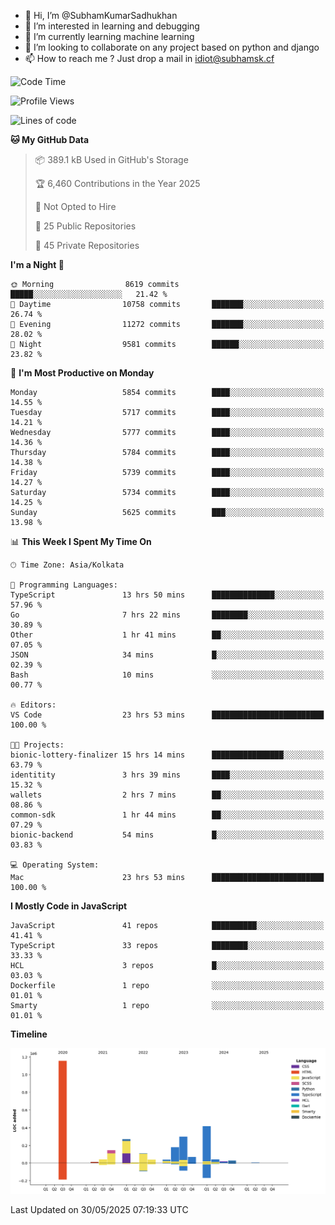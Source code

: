 - 👋 Hi, I’m @SubhamKumarSadhukhan
- 👀 I’m interested in learning and debugging
- 🌱 I’m currently learning machine learning
- 💞️ I’m looking to collaborate on any project based on python and django
- 📫 How to reach me ?
      Just drop a mail in idiot@subhamsk.cf

<!---
SubhamKumarSadhukhan/SubhamKumarSadhukhan is a ✨ special ✨ repository because its `README.md` (this file) appears on your GitHub profile.
You can click the Preview link to take a look at your changes.
--->


<!--START_SECTION:waka-->
![Code Time](http://img.shields.io/badge/Code%20Time-2%2C937%20hrs%2057%20mins-blue)

![Profile Views](http://img.shields.io/badge/Profile%20Views-1-blue)

![Lines of code](https://img.shields.io/badge/From%20Hello%20World%20I%27ve%20Written-2.9%20million%20lines%20of%20code-blue)

**🐱 My GitHub Data** 

> 📦 389.1 kB Used in GitHub's Storage 
 > 
> 🏆 6,460 Contributions in the Year 2025
 > 
> 🚫 Not Opted to Hire
 > 
> 📜 25 Public Repositories 
 > 
> 🔑 45 Private Repositories 
 > 
**I'm a Night 🦉** 

```text
🌞 Morning                8619 commits        █████░░░░░░░░░░░░░░░░░░░░   21.42 % 
🌆 Daytime                10758 commits       ███████░░░░░░░░░░░░░░░░░░   26.74 % 
🌃 Evening                11272 commits       ███████░░░░░░░░░░░░░░░░░░   28.02 % 
🌙 Night                  9581 commits        ██████░░░░░░░░░░░░░░░░░░░   23.82 % 
```
📅 **I'm Most Productive on Monday** 

```text
Monday                   5854 commits        ████░░░░░░░░░░░░░░░░░░░░░   14.55 % 
Tuesday                  5717 commits        ████░░░░░░░░░░░░░░░░░░░░░   14.21 % 
Wednesday                5777 commits        ████░░░░░░░░░░░░░░░░░░░░░   14.36 % 
Thursday                 5784 commits        ████░░░░░░░░░░░░░░░░░░░░░   14.38 % 
Friday                   5739 commits        ████░░░░░░░░░░░░░░░░░░░░░   14.27 % 
Saturday                 5734 commits        ████░░░░░░░░░░░░░░░░░░░░░   14.25 % 
Sunday                   5625 commits        ███░░░░░░░░░░░░░░░░░░░░░░   13.98 % 
```


📊 **This Week I Spent My Time On** 

```text
🕑︎ Time Zone: Asia/Kolkata

💬 Programming Languages: 
TypeScript               13 hrs 50 mins      ██████████████░░░░░░░░░░░   57.96 % 
Go                       7 hrs 22 mins       ████████░░░░░░░░░░░░░░░░░   30.89 % 
Other                    1 hr 41 mins        ██░░░░░░░░░░░░░░░░░░░░░░░   07.05 % 
JSON                     34 mins             █░░░░░░░░░░░░░░░░░░░░░░░░   02.39 % 
Bash                     10 mins             ░░░░░░░░░░░░░░░░░░░░░░░░░   00.77 % 

🔥 Editors: 
VS Code                  23 hrs 53 mins      █████████████████████████   100.00 % 

🐱‍💻 Projects: 
bionic-lottery-finalizer 15 hrs 14 mins      ████████████████░░░░░░░░░   63.79 % 
identitity               3 hrs 39 mins       ████░░░░░░░░░░░░░░░░░░░░░   15.32 % 
wallets                  2 hrs 7 mins        ██░░░░░░░░░░░░░░░░░░░░░░░   08.86 % 
common-sdk               1 hr 44 mins        ██░░░░░░░░░░░░░░░░░░░░░░░   07.29 % 
bionic-backend           54 mins             █░░░░░░░░░░░░░░░░░░░░░░░░   03.83 % 

💻 Operating System: 
Mac                      23 hrs 53 mins      █████████████████████████   100.00 % 
```

**I Mostly Code in JavaScript** 

```text
JavaScript               41 repos            ██████████░░░░░░░░░░░░░░░   41.41 % 
TypeScript               33 repos            ████████░░░░░░░░░░░░░░░░░   33.33 % 
HCL                      3 repos             █░░░░░░░░░░░░░░░░░░░░░░░░   03.03 % 
Dockerfile               1 repo              ░░░░░░░░░░░░░░░░░░░░░░░░░   01.01 % 
Smarty                   1 repo              ░░░░░░░░░░░░░░░░░░░░░░░░░   01.01 % 
```



**Timeline**

![Lines of Code chart](https://raw.githubusercontent.com/SubhamKumarSadhukhan/SubhamKumarSadhukhan/main/assets/bar_graph.png)


 Last Updated on 30/05/2025 07:19:33 UTC
<!--END_SECTION:waka-->
